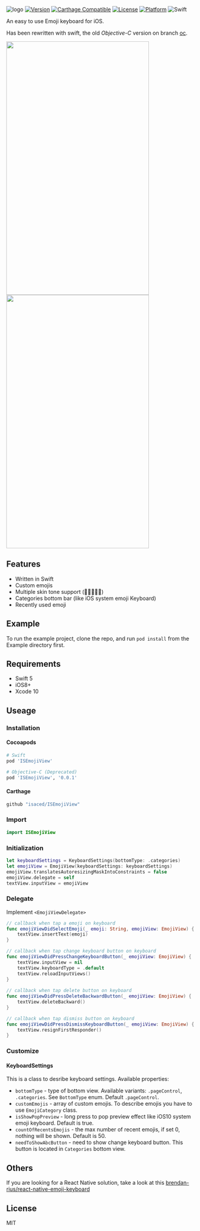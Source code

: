 ![logo](https://raw.github.com/isaced/ISEmojiView/master/logo@2x.jpg)
[![Version](https://img.shields.io/cocoapods/v/ISEmojiView.svg?style=flat)](http://cocoapods.org/pods/ISEmojiView) [![Carthage Compatible](https://img.shields.io/badge/Carthage-compatible-4BC51D.svg?style=flat)](https://github.com/Carthage/Carthage) [![License](https://img.shields.io/cocoapods/l/ISEmojiView.svg?style=flat)](http://cocoapods.org/pods/ISEmojiView) [![Platform](https://img.shields.io/cocoapods/p/ISEmojiView.svg?style=flat)](http://cocoapods.org/pods/ISEmojiView)  ![Swift](https://img.shields.io/badge/%20in-swift%204.1-orange.svg)

An easy to use Emoji keyboard for iOS.

Has been rewritten with swift, the old *Objective-C* version on branch [oc](https://github.com/isaced/ISEmojiView/tree/oc).

<img src="https://github.com/isaced/ISEmojiView/blob/master/screenshot1.png" width="375" height="667"> <img src="https://github.com/isaced/ISEmojiView/blob/master/screenshot2.png" width="375" height="667">

## Features

- Written in Swift
- Custom emojis
- Multiple skin tone support (🏻🏼🏽🏾🏿)
- Categories bottom bar (like iOS system emoji Keyboard)
- Recently used emoji

## Example

To run the example project, clone the repo, and run `pod install` from the Example directory first.

## Requirements

- Swift 5
- iOS8+
- Xcode 10

## Useage

### Installation

#### Cocoapods

```Ruby
# Swift
pod 'ISEmojiView'

# Objective-C (Deprecated)
pod 'ISEmojiView', '0.0.1'
```

#### Carthage

```Ruby
github "isaced/ISEmojiView"
```

### Import

```Swift
import ISEmojiView
```

### Initialization

```Swift
let keyboardSettings = KeyboardSettings(bottomType: .categories)
let emojiView = EmojiView(keyboardSettings: keyboardSettings)
emojiView.translatesAutoresizingMaskIntoConstraints = false
emojiView.delegate = self
textView.inputView = emojiView
```

### Delegate

Implement `<EmojiViewDelegate>`

```Swift
// callback when tap a emoji on keyboard
func emojiViewDidSelectEmoji(_ emoji: String, emojiView: EmojiView) {
    textView.insertText(emoji)
}

// callback when tap change keyboard button on keyboard
func emojiViewDidPressChangeKeyboardButton(_ emojiView: EmojiView) {
    textView.inputView = nil
    textView.keyboardType = .default
    textView.reloadInputViews()
}
    
// callback when tap delete button on keyboard
func emojiViewDidPressDeleteBackwardButton(_ emojiView: EmojiView) {
    textView.deleteBackward()
}

// callback when tap dismiss button on keyboard
func emojiViewDidPressDismissKeyboardButton(_ emojiView: EmojiView) {
    textView.resignFirstResponder()
}
```

### Customize

#### KeyboardSettings

This is a class to desribe keyboard settings. Available properties:

- `bottomType` - type of bottom view. Available variants: `.pageControl`, `.categories`. See `BottomType` enum. Default `.pageControl`.
- `customEmojis` - array of custom emojis. To describe emojis you have to use `EmojiCategory` class.
- `isShowPopPreview` - long press to pop preview effect like iOS10 system emoji keyboard. Default is true.
- `countOfRecentsEmojis` - the max number of recent emojis, if set 0, nothing will be shown. Default is 50.
- `needToShowAbcButton` - need to show change keyboard button. This button is located in `Categories` bottom view.


## Others

If you are looking for a React Native solution, take a look at this [brendan-rius/react-native-emoji-keyboard](https://github.com/brendan-rius/react-native-emoji-keyboard)

## License

MIT

